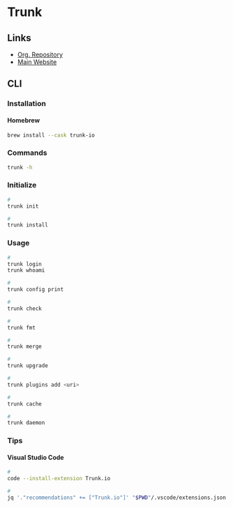 # Trunk

## Links

- [Org. Repository](https://github.com/trunk-io)
- [Main Website](https://trunk.io/)

## CLI

### Installation

#### Homebrew

```sh
brew install --cask trunk-io
```

### Commands

```sh
trunk -h
```

### Initialize

```sh
#
trunk init

#
trunk install
```

### Usage

```sh
#
trunk login
trunk whoami

#
trunk config print

#
trunk check

#
trunk fmt

#
trunk merge

#
trunk upgrade

#
trunk plugins add <uri>

#
trunk cache

#
trunk daemon
```

### Tips

#### Visual Studio Code

```sh
#
code --install-extension Trunk.io

#
jq '."recommendations" += ["Trunk.io"]' "$PWD"/.vscode/extensions.json | sponge "$PWD"/.vscode/extensions.json
```
